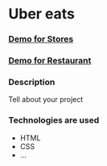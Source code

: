 # Uber eats 

### [Demo for Stores](https://annasakivska.github.io/uber-eats-landing/src/stores.html)
### [Demo for Restaurant](https://annasakivska.github.io/uber-eats-landing/src/restaurant.html)

### Description

Tell about your project

### Technologies are used

- HTML
- CSS
- ...

